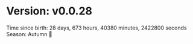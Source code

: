 # Version: v0.0.28
Time since birth: 28 days, 673 hours, 40380 minutes, 2422800 seconds
Season: Autumn 🍁
